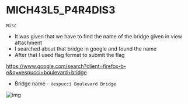 # MICH43L5_P4R4DIS3
`Misc`

- It was given that we have to find the name of the bridge given in view attachment
- I searched about that bridge in google and found the name
- After that I used flag format to submit the flag

 https://www.google.com/search?client=firefox-b-e&q=vespucci+boulevard+bridge
  - Bridge name - ```Vespucci Boulevard Bridge``` 

 ![img](https://github.com/Sreehithavarma23/wired-ctf/blob/main/screenshots/bridge(1).png)
 


